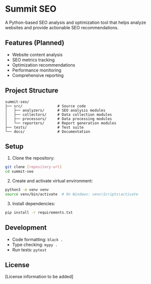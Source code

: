 # Summit SEO

A Python-based SEO analysis and optimization tool that helps analyze websites and provide actionable SEO recommendations.

## Features (Planned)
- Website content analysis
- SEO metrics tracking
- Optimization recommendations
- Performance monitoring
- Comprehensive reporting

## Project Structure
```
summit-seo/
├── src/                # Source code
│   ├── analyzers/      # SEO analysis modules
│   ├── collectors/     # Data collection modules
│   ├── processors/     # Data processing modules
│   └── reporters/      # Report generation modules
├── tests/              # Test suite
└── docs/               # Documentation
```

## Setup

1. Clone the repository:
```bash
git clone [repository-url]
cd summit-seo
```

2. Create and activate virtual environment:
```bash
python3 -m venv venv
source venv/bin/activate  # On Windows: venv\Scripts\activate
```

3. Install dependencies:
```bash
pip install -r requirements.txt
```

## Development

- Code formatting: `black .`
- Type checking: `mypy .`
- Run tests: `pytest`

## License

[License information to be added] 